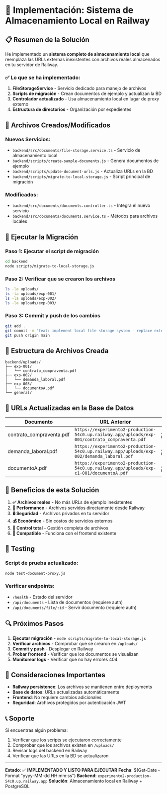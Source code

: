 # 🚀 Implementación: Sistema de Almacenamiento Local en Railway

## 📋 **Resumen de la Solución**

He implementado un **sistema completo de almacenamiento local** que reemplaza las URLs externas inexistentes con archivos reales almacenados en tu servidor de Railway.

### **✅ Lo que se ha implementado:**

1. **FileStorageService** - Servicio dedicado para manejo de archivos
2. **Scripts de migración** - Crean documentos de ejemplo y actualizan la BD
3. **Controlador actualizado** - Usa almacenamiento local en lugar de proxy externo
4. **Estructura de directorios** - Organización por expedientes

## 🔧 **Archivos Creados/Modificados**

### **Nuevos Servicios:**
- `backend/src/documents/file-storage.service.ts` - Servicio de almacenamiento local
- `backend/scripts/create-sample-documents.js` - Genera documentos de ejemplo
- `backend/scripts/update-document-urls.js` - Actualiza URLs en la BD
- `backend/scripts/migrate-to-local-storage.js` - Script principal de migración

### **Modificados:**
- `backend/src/documents/documents.controller.ts` - Integra el nuevo servicio
- `backend/src/documents/documents.service.ts` - Métodos para archivos locales

## 🚀 **Ejecutar la Migración**

### **Paso 1: Ejecutar el script de migración**
```bash
cd backend
node scripts/migrate-to-local-storage.js
```

### **Paso 2: Verificar que se crearon los archivos**
```bash
ls -la uploads/
ls -la uploads/exp-001/
ls -la uploads/exp-002/
ls -la uploads/exp-003/
```

### **Paso 3: Commit y push de los cambios**
```bash
git add .
git commit -m "feat: implement local file storage system - replace external URLs with local files"
git push origin main
```

## 📁 **Estructura de Archivos Creada**

```
backend/uploads/
├── exp-001/
│   └── contrato_compraventa.pdf
├── exp-002/
│   └── demanda_laboral.pdf
├── exp-003/
│   └── documentoA.pdf
└── general/
```

## 🔗 **URLs Actualizadas en la Base de Datos**

| Documento | URL Anterior | URL Nueva |
|-----------|--------------|-----------|
| contrato_compraventa.pdf | `https://experimento2-production-54c0.up.railway.app/uploads/exp-001/contrato_compraventa.pdf` | `/uploads/exp-001/contrato_compraventa.pdf` |
| demanda_laboral.pdf | `https://experimento2-production-54c0.up.railway.app/uploads/exp-002/demanda_laboral.pdf` | `/uploads/exp-002/demanda_laboral.pdf` |
| documentoA.pdf | `https://experimento2-production-54c0.up.railway.app/uploads/exp-c1-001/documentoA.pdf` | `/uploads/exp-c1-001/documentoA.pdf` |

## 🎯 **Beneficios de esta Solución**

1. **✅ Archivos reales** - No más URLs de ejemplo inexistentes
2. **🚀 Performance** - Archivos servidos directamente desde Railway
3. **🔒 Seguridad** - Archivos privados en tu servidor
4. **💰 Económico** - Sin costos de servicios externos
5. **🔄 Control total** - Gestión completa de archivos
6. **📱 Compatible** - Funciona con el frontend existente

## 🧪 **Testing**

### **Script de prueba actualizado:**
```bash
node test-document-proxy.js
```

### **Verificar endpoints:**
- `/health` - Estado del servidor
- `/api/documents` - Lista de documentos (requiere auth)
- `/api/documents/file/:id` - Servir documento (requiere auth)

## 🔍 **Próximos Pasos**

1. **Ejecutar migración** - `node scripts/migrate-to-local-storage.js`
2. **Verificar archivos** - Comprobar que se crearon en `/uploads/`
3. **Commit y push** - Desplegar en Railway
4. **Probar frontend** - Verificar que los documentos se visualizan
5. **Monitorear logs** - Verificar que no hay errores 404

## 🚨 **Consideraciones Importantes**

- **Railway persistence**: Los archivos se mantienen entre deployments
- **Base de datos**: URLs actualizadas automáticamente
- **Frontend**: No requiere cambios adicionales
- **Seguridad**: Archivos protegidos por autenticación JWT

## 📞 **Soporte**

Si encuentras algún problema:
1. Verificar que los scripts se ejecutaron correctamente
2. Comprobar que los archivos existen en `/uploads/`
3. Revisar logs del backend en Railway
4. Verificar que las URLs en la BD se actualizaron

---

**Estado**: ✅ **IMPLEMENTADO Y LISTO PARA EJECUTAR**
**Fecha**: $(Get-Date -Format "yyyy-MM-dd HH:mm:ss")
**Backend**: `experimento2-production-54c0.up.railway.app`
**Solución**: Almacenamiento local en Railway + PostgreSQL
